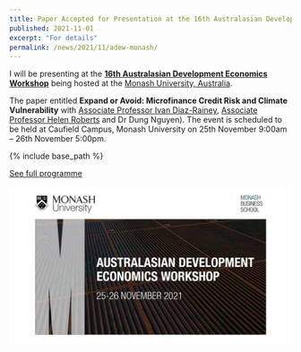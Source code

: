 ```yaml
---
title: Paper Accepted for Presentation at the 16th Australasian Development Economics Workshop
published: 2021-11-01
excerpt: "For details"
permalink: /news/2021/11/adew-monash/ 
---
```


I will be presenting at the **[16th Australasian Development Economics Workshop](https://www.monash.edu/business/events/16th-australasian-development-economics-workshop-monash-university)** being hosted at the [Monash University, Australia](https://www.monash.edu/).

The paper entitled **Expand or Avoid: Microfinance Credit Risk and Climate Vulnerability** with [Associate Professor Ivan Diaz-Rainey](https://www.otago.ac.nz/accountancyfinance/staff/otago032953.html), [Associate Professor Helen Roberts](https://www.otago.ac.nz/accountancyfinance/staff/helenroberts.html) and Dr Dung Nguyen). The event is scheduled to be held at Caufield Campus, Monash University on 25th November 9:00am – 26th November 5:00pm.

{% include base_path %}

<a href="https://iftekhariahmed.github.io/files/16th_ADEW_Monash_University.pdf">See full programme</a>

![](/images/adew21.png)
